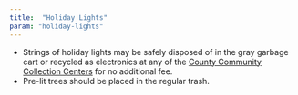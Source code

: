 ```yaml
---
title:  "Holiday Lights"
param: "holiday-lights"
---
```


* Strings of holiday lights may be safely disposed of in the gray garbage cart or recycled as electronics at any of the [County Community Collection Centers](http://www.hillsboroughcounty.org/en/residents/property-owners-and-renters/trash-and-recycling/find-a-waste-facility) for no additional fee.
* Pre-lit trees should be placed in the regular trash.

